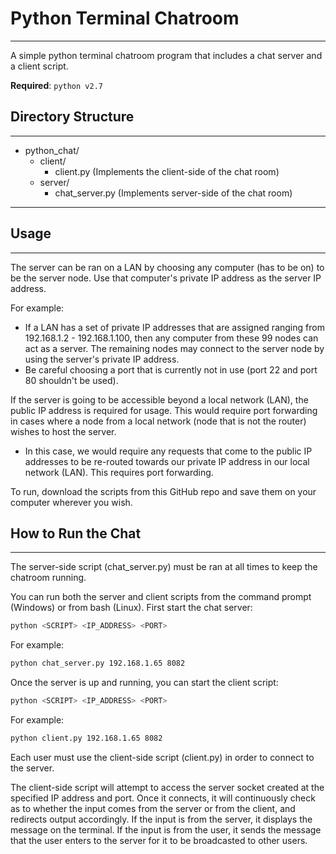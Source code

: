 # Python Terminal Chatroom
---
A simple python terminal chatroom program that includes a chat server and a client script.

**Required**: `python v2.7`

## Directory Structure
---
- python_chat/
  - client/
    - client.py (Implements the client-side of the chat room)
  - server/
    - chat_server.py (Implements server-side of the chat room)
---

## Usage
---
The server can be ran on a LAN by choosing any computer (has to be on) to be the server node. Use that computer's private IP address as the server IP address.

For example:
  - If a LAN has a set of private IP addresses that are assigned ranging from 192.168.1.2 - 192.168.1.100, then any computer from these 99 nodes can act as a server. The remaining nodes may connect to the server node by using the server's private IP address.
  - Be careful choosing a port that is currently not in use (port 22 and port 80 shouldn't be used).

If the server is going to be accessible beyond a local network (LAN), the public IP address is required for usage. This would require port forwarding in cases where a node from a local network (node that is not the router) wishes to host the server.
  - In this case, we would require any requests that come to the public IP addresses to be re-routed towards our private IP address in our local network (LAN). This requires port forwarding.

To run, download the scripts from this GitHub repo and save them on your computer wherever you wish.

## How to Run the Chat
---
The server-side script (chat_server.py) must be ran at all times to keep the chatroom running.

You can run both the server and client scripts from the command prompt (Windows) or from bash (Linux). First start the chat server:

```bash
python <SCRIPT> <IP_ADDRESS> <PORT>
```

For example:

```bash
python chat_server.py 192.168.1.65 8082
```

Once the server is up and running, you can start the client script:

```bash
python <SCRIPT> <IP_ADDRESS> <PORT>
```

For example:

```bash
python client.py 192.168.1.65 8082
```

Each user must use the client-side script (client.py) in order to connect to the server.

The client-side script will attempt to access the server socket created at the specified IP address and port. Once it connects, it will continuously check as to whether the input comes from the server or from the client, and redirects output accordingly. If the input is from the server, it displays the message on the terminal. If the input is from the user, it sends the message that the user enters to the server for it to be broadcasted to other users.
